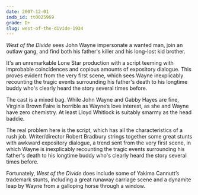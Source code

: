 ```yaml
---
date: 2007-12-01
imdb_id: tt0025969
grade: D+
slug: west-of-the-divide-1934
---
```


_West of the Divide_ sees John Wayne impersonate a wanted man, join an outlaw gang, and find both his father's killer and his long-lost kid brother.

It's an unremarkable Lone Star production with a script teeming with improbable coincidences and copious amounts of expository dialogue. This proves evident from the very first scene, which sees Wayne inexplicably recounting the tragic events surrounding his father's death to his longtime buddy who's clearly heard the story several times before.

The cast is a mixed bag. While John Wayne and Gabby Hayes are fine, Virginia Brown Faire is horrible as Wayne’s love interest, as she and Wayne have zero chemistry. At least Lloyd Whitlock is suitably smarmy as the head baddie.

The real problem here is the script, which has all the characteristics of a rush job. Writer/director Robert Bradbury strings together some great stunts with awkward expository dialogue, a trend sent from the very first scene, in which Wayne is inexplicably recounting the tragic events surrounding his father's death to his longtime buddy who's clearly heard the story several times before.

Fortunately, _West of the Divide_ does include some of Yakima Cannutt’s trademark stunts, including a great runaway carriage scene and a dynamite leap by Wayne from a galloping horse through a window.

